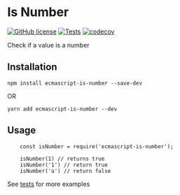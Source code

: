# Is Number

[![GitHub license](https://img.shields.io/github/license/varora1406/ecmascript-is-number?style=flat)](https://github.com/varora1406/ecmascript-is-number/blob/master/LICENSE) [![Tests](https://github.com/varora1406/ecmascript-is-number/workflows/CI/badge.svg)](https://github.com/varora1406/ecmascript-is-number/actions) [![codecov](https://codecov.io/gh/varora1406/ecmascript-is-number/branch/master/graph/badge.svg)](https://codecov.io/gh/varora1406/ecmascript-is-number)

Check if a value is a number

## Installation

```
npm install ecmascript-is-number --save-dev
```

OR

```
yarn add ecmascript-is-number --dev
```

## Usage

```
    const isNumber = require('ecmascript-is-number');

    isNumber(1) // returns true
    isNumber('1') // return true
    isNumber('a') // return false
```

See [tests](https://github.com/varora1406/ecmascript-is-number/blob/af4a45f7f2e297ce673c15be9f97529f8abcfb29/lib/index.test.js) for more examples
